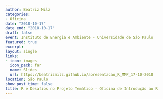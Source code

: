 ```yaml
---
author: Beatriz Milz
categories:
- Oficina
date: "2018-10-17"
date_end: "2018-10-17"
draft: false
event: Instituto de Energia e Ambiente - Universidade de São Paulo
featured: true
excerpt: 
layout: single
links:
- icon: images
  icon_pack: far
  name: Slides
  url: https://beatrizmilz.github.io/apresentacao_R_MMP_17-10-2018
location: São Paulo
show_post_time: false
title: R e Desafios no Projeto Temático - Oficina de Introdução ao R
---
```

